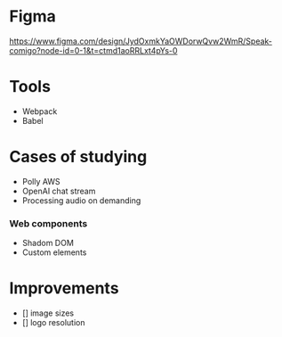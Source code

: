 # Figma
https://www.figma.com/design/JydOxmkYaOWDorwQvw2WmR/Speak-comigo?node-id=0-1&t=ctmd1aoRRLxt4pYs-0


# Tools
- Webpack
- Babel

# Cases of studying
- Polly AWS
- OpenAI chat stream
- Processing audio on demanding

### Web components
- Shadom DOM
- Custom elements

# Improvements
- [] image sizes
- [] logo resolution
